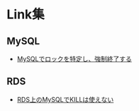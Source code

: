 # Link集

## MySQL

* [MySQLでロックを特定し、強制終了する](https://qiita.com/RyutaKojima/items/a76f4cd4c94d1989a4a5)

## RDS

* [RDS上のMySQLでKILLは使えない](https://saku.io/cant-use-kill-on-rds-mysql/)

